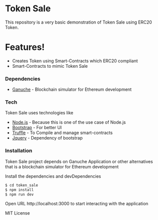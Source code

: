 # Token Sale

This repository is a very basic demonstration of Token Sale using ERC20 Token.

# Features!

* Creates Token using Smart-Contracts which ERC20 compliant
* Smart-Contracts to mimic Token Sale

### Dependencies

* [Ganuche] - Blockchain simulator for Ethereum development

### Tech

Token Sale uses technologies like

* [Node.js] - Because this is one of the use case of Node.js
* [Bootstrap] - For better UI
* [Truffle] - To Compile and manage smart-contracts
* [Jquery] - Dependency of bootstrap
### Installation
Token Sale project depends on Ganuche Application or other alternatives that is a blockchain simulator for Ethereum development

Install the dependencies and devDependencies
```sh
$ cd token_sale
$ npm install
$ npm run dev
```

Open URL http://localhost:3000 to start interacting with the application

MIT License



[//]: # (These are reference links used in the body of this note and get stripped out when the markdown processor does its job. There is no need to format nicely because it shouldn't be seen. Thanks SO - http://stackoverflow.com/questions/4823468/store-comments-in-markdown-syntax)


   [Node.js]: <https://nodejs.org/>
   [Express.js]: <https://expressjs.com/>
   [socket.io]: <https://socket.io/>
   [AngularJS]: <https://angular.io/>
   [Bootstrap]: <https://v4-alpha.getbootstrap.com/>
   [JsonWebToken]: <https://www.npmjs.com/package/jsonwebtoken/>
   [Hashids]: <https://www.npmjs.com/package/hashids/>
   [lodash]: <https://lodash.com/>
   [mongoose]: <http://mongoosejs.com/>
   [passport]: <http://passportjs.org/>
   [Typescript]: <https://www.typescriptlang.org/>
   [webpack]: <https://webpack.github.io/>
   [nodemon]: <https://nodemon.io/>
   [bcrypt-nodejs]: <https://www.npmjs.com/package/bcrypt-nodejs>
   [jquery]: <https://jquery.com/>
   [truffle]: <https://www.trufflesuite.com/docs/truffle/overview>
   [ganuche]: <https://www.trufflesuite.com/docs/ganache/overview>